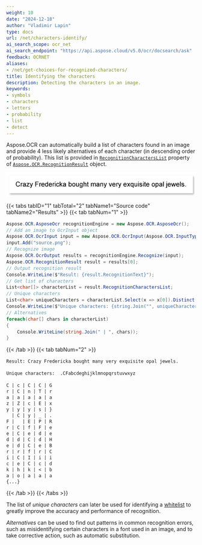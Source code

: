 ```yaml
---
weight: 10
date: "2024-12-18"
author: "Vladimir Lapin"
type: docs
url: /net/characters-identify/
ai_search_scope: ocr_net
ai_search_endpoint: "https://api.aspose.cloud/v5.0/ocr/docsearch/ask"
feedback: OCRNET
aliases:
- /net/get-choices-for-recognized-characters/
title: Identifying the characters
description: Detecting the characters in an image.
keywords:
- symbols
- characters
- letters
- probability
- list
- detect
---
```


Aspose.OCR can automatically build a list of characters found in an image and provide 4 less likely alternatives of each character (in descending order of probability). This list is provided in [`RecognitionCharactersList`](https://reference.aspose.com/ocr/net/aspose.ocr/recognitionresult/recognitioncharacterslist/) property of [`Aspose.OCR.RecognitionResult`](https://reference.aspose.com/ocr/net/aspose.ocr/recognitionresult/) object.

![Original image](origin.png)

{{< tabs tabID="1" tabTotal="2" tabName1="Source code" tabName2="Results" >}}
{{< tab tabNum="1" >}}
```csharp
Aspose.OCR.AsposeOcr recognitionEngine = new Aspose.OCR.AsposeOcr();
// Add an image to OcrInput object
Aspose.OCR.OcrInput input = new Aspose.OCR.OcrInput(Aspose.OCR.InputType.SingleImage);
input.Add("source.png");
// Recognize image
Aspose.OCR.OcrOutput results = recognitionEngine.Recognize(input);
Aspose.OCR.RecognitionResult result = results[0];
// Output recognition result
Console.WriteLine($"Result: {result.RecognitionText}");
// Get list of characters
List<char[]> characterList = result.RecognitionCharactersList;
// Unique characters
List<char> uniqueCharacters = characterList.Select(x => x[0]).Distinct().OrderBy(x => x).ToList();
Console.WriteLine($"Unique characters: {string.Join("", uniqueCharacters)}");
// Alternatives
foreach(char[] chars in characterList)
{
	Console.WriteLine(string.Join(" | ", chars));
}
```
{{< /tab >}}
{{< tab tabNum="2" >}}
```
Result: Crazy Fredericka bought many very exquisite opal jewels.

Unique characters:  .CFabcdeghijklmnopqrstuvwxyz

C | c | C | C | G
r | C | n | T | r
a | a | a | a | a
z | Z | c | E | x
y | y | y | s | }
  | C | y | _ | .
F |   | E | P | R
r | C | f | F | e
e | C | e | d | e
d | d | C | d | H
e | d | C | e | B
r | r | f | r | C
i | C | I | i | i
c | e | C | c | d
k | h | k | < | b
a | o | a | a | a
{...}
```
{{< /tab >}}
{{< /tabs >}}

The list of _unique characters_ can later be used for identifying a [whitelist](/ocr/net/characters-whitelist/) to greatly improve the accuracy and performance of recognition.

_Alternatives_ can be used to find out patterns in common recognition errors, such as misidentifying certain characters in a font used in an image, and to take corrective action, such as automatic substitution.
